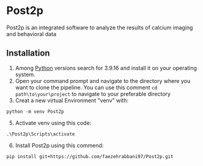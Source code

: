# Post2p
Post2p is an integrated software to analyze the results of calcium imaging and behavioral data

## Installation
1. Among [Python](https://www.python.org/downloads/) versions search for 3.9.16 and install it on your operating system.
2. Open your command prompt and navigate to the directory where you want to clone the pipeline. You can use this comment `cd path\to\your\project` to navigate to your preferable directory
4. Creat a new virtual Environment "venv" with:
```
python -m venv Post2p
```
5. Activate venv using this code:
```
.\Post2p\Scripts\activate
```
6. Install Post2p using this commend:
```
pip install git+https://github.com/faezehrabbani97/Post2p.git
```
